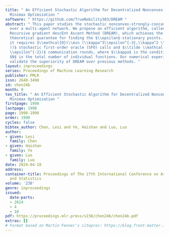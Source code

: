 ```yaml
---
title: " An Efficient Stochastic Algorithm for Decentralized Nonconvex-Strongly-Concave
  Minimax Optimization "
software: " https://github.com/TrueNobility303/DREAM "
abstract: " This paper studies the stochastic nonconvex-strongly-concave minimax optimization
  over a multi-agent network. We propose an efficient algorithm, called Decentralized
  Recursive gradient descEnt Ascent Method (DREAM), which achieves the best-known
  theoretical guarantee for finding the $\\epsilon$-stationary points. Concretely,
  it requires $\\mathcal{O}(\\min (\\kappa^3\\epsilon^{-3},\\kappa^2 \\sqrt{N} \\epsilon^{-2}
  ))$ stochastic first-order oracle (SFO) calls and $\\tilde \\mathcal O(\\kappa^2
  \\epsilon^{-2})$ communication rounds, where $\\kappa$ is the condition number and
  $N$ is the total number of individual functions. Our numerical experiments also
  validate the superiority of DREAM over previous methods. "
layout: inproceedings
series: Proceedings of Machine Learning Research
publisher: PMLR
issn: 2640-3498
id: chen24b
month: 0
tex_title: " An Efficient Stochastic Algorithm for Decentralized Nonconvex-Strongly-Concave
  Minimax Optimization "
firstpage: 1990
lastpage: 1998
page: 1990-1998
order: 1990
cycles: false
bibtex_author: Chen, Lesi and Ye, Haishan and Luo, Luo
author:
- given: Lesi
  family: Chen
- given: Haishan
  family: Ye
- given: Luo
  family: Luo
date: 2024-04-18
address:
container-title: Proceedings of The 27th International Conference on Artificial Intelligence
  and Statistics
volume: '238'
genre: inproceedings
issued:
  date-parts:
  - 2024
  - 4
  - 18
pdf: https://proceedings.mlr.press/v238/chen24b/chen24b.pdf
extras: []
# Format based on Martin Fenner's citeproc: https://blog.front-matter.io/posts/citeproc-yaml-for-bibliographies/
---
```

